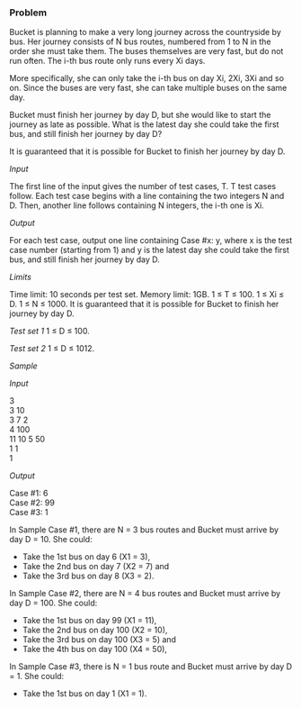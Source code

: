 ### Problem
Bucket is planning to make a very long journey across the countryside by bus. Her journey consists of N bus routes, numbered from 1 to N in the order she must take them. The buses themselves are very fast, but do not run often. The i-th bus route only runs every Xi days.<br/>

More specifically, she can only take the i-th bus on day Xi, 2Xi, 3Xi and so on. Since the buses are very fast, she can take multiple buses on the same day.<br/>

Bucket must finish her journey by day D, but she would like to start the journey as late as possible. What is the latest day she could take the first bus, and still finish her journey by day D?<br/>

It is guaranteed that it is possible for Bucket to finish her journey by day D.<br/>

*Input*

The first line of the input gives the number of test cases, T. T test cases follow. Each test case begins with a line containing the two integers N and D. Then, another line follows containing N integers, the i-th one is Xi.

*Output*

For each test case, output one line containing Case #x: y, where x is the test case number (starting from 1) and y is the latest day she could take the first bus, and still finish her journey by day D.

*Limits*

Time limit: 10 seconds per test set.
Memory limit: 1GB.
1 ≤ T ≤ 100.
1 ≤ Xi ≤ D.
1 ≤ N ≤ 1000.
It is guaranteed that it is possible for Bucket to finish her journey by day D.

*Test set 1*
1 ≤ D ≤ 100.

*Test set 2*
1 ≤ D ≤ 1012.

*Sample*

*Input*
 
3<br/>
3 10<br/>
3 7 2<br/>
4 100<br/>
11 10 5 50<br/>
1 1<br/>
1<br/>

*Output*
  
Case #1: 6<br/>
Case #2: 99<br/>
Case #3: 1<br/>

  
In Sample Case #1, there are N = 3 bus routes and Bucket must arrive by day D = 10. She could:

- Take the 1st bus on day 6 (X1 = 3),
- Take the 2nd bus on day 7 (X2 = 7) and
- Take the 3rd bus on day 8 (X3 = 2).

In Sample Case #2, there are N = 4 bus routes and Bucket must arrive by day D = 100. She could:

- Take the 1st bus on day 99 (X1 = 11),
- Take the 2nd bus on day 100 (X2 = 10),
- Take the 3rd bus on day 100 (X3 = 5) and
- Take the 4th bus on day 100 (X4 = 50),

In Sample Case #3, there is N = 1 bus route and Bucket must arrive by day D = 1. She could:

- Take the 1st bus on day 1 (X1 = 1).

